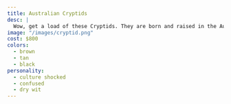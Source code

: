 ```yaml
---
title: Australian Cryptids
desc: |
  Wow, get a load of these Cryptids. They are born and raised in the Australian desert.
image: "/images/cryptid.png"
cost: $800
colors:
  - brown
  - tan
  - black
personality:
  - culture shocked
  - confused
  - dry wit
---
```

